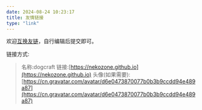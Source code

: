 ```yaml
---
date: 2024-08-24 10:23:17
title: 友情链接
type: "link"
---
```


欢迎[互换友链](https://github.com/nekozone/nekozone.github.io/edit/main/source/_data/link.yml)，自行编辑后提交即可。

链接方式:
> 名称:dogcraft
> 链接:[https://nekozone.github.io](https://nekozone.github.io)
> 头像(如果需要):[https://cn.gravatar.com/avatar/d6e0473870077b0b3b9ccdd94e489a87](https://cn.gravatar.com/avatar/d6e0473870077b0b3b9ccdd94e489a87)

